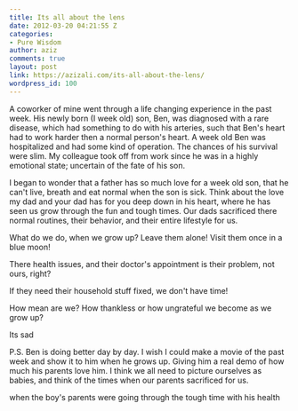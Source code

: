 ```yaml
---
title: Its all about the lens
date: 2012-03-20 04:21:55 Z
categories:
- Pure Wisdom
author: aziz
comments: true
layout: post
link: https://azizali.com/its-all-about-the-lens/
wordpress_id: 100
---
```


A coworker of mine went through a life changing experience in the past week. His newly born (I week old) son, Ben, was diagnosed with a rare disease, which had something to do with his arteries, such that Ben's heart had to work harder then a normal person's heart. A week old Ben was hospitalized and had some kind of operation. The chances of his survival were slim. My colleague took off from work since he was in a highly emotional state; uncertain of the fate of his son.

I began to wonder that a father has so much love for a week old son, that he can't live, breath and eat normal when the son is sick. Think about the love my dad and your dad has for you deep down in his heart, where he has seen us grow through the fun and tough times. Our dads sacrificed there normal routines, their behavior, and their entire lifestyle for us.

What do we do, when we grow up?
Leave them alone!
Visit them once in a blue moon!

There health issues, and their doctor's appointment is their problem, not ours, right?

If they need their household stuff fixed, we don't have time!

How mean are we?
How thankless or how ungrateful we become as we grow up?

Its sad

P.S. Ben is doing better day by day. I wish I could make a movie of the past week and show it to him when he grows up. Giving him a real demo of how much his parents love him. I think we all need to picture ourselves as babies, and think of the times when our parents sacrificed for us.

when the boy's parents were going through the tough time with his health
